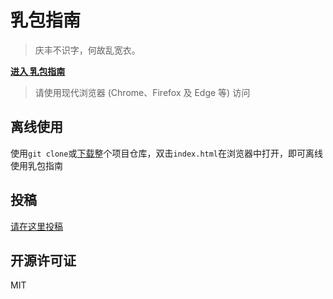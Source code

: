 # 乳包指南

> 庆丰不识字，何故乱宽衣。

**[进入 乳包指南](https://xmader.github.io/rubao_manual/)**

> 请使用现代浏览器 (Chrome、Firefox 及 Edge 等) 访问

## 离线使用

使用`git clone`或[下载](https://codeload.github.com/Xmader/rubao_manual/zip/master)整个项目仓库，双击`index.html`在浏览器中打开，即可离线使用乳包指南

## 投稿

[请在这里投稿](https://github.com/Xmader/rubao_manual/issues)

## 开源许可证

MIT
